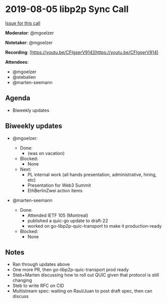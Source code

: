 # 2019-08-05 libp2p Sync Call

[Issue for this call](https://github.com/libp2p/team-mgmt/issues/16)

**Moderator**: @mgoelzer

**Notetaker**: @mgoelzer

**Recording**:  [https://youtu.be/CFIgserV914](https://youtu.be/CFIgserV914)

**Attendees**:
  - @mgoelzer
  - @stebalien
  - @marten-seemann

## Agenda

- Biweekly updates

## Biweekly updates

- @mgoelzer:
  - Done:  
    - (was on vacation)
  - Blocked:
    - None
  - Next:
    - PL internal work (all hands presentation, administrative, hiring, etc)
    - Presentation for Web3 Summit
    - EthBerlinZwei action items


- @marten-seemann
  - Done:
    - Attended IETF 105 (Montreal)
    - published a quic-go update to draft-22
    - worked on go-libp2p-quic-transport to make it production-ready
  - Blocked:
    - None

## Notes

- Ran through updates above
- One more PR, then go-libp2p-quic-transport prod ready
- Steb+Marten discussing how to roll out QUIC given that protocol is still changing
- Steb to write RFC on CID
- Multistream spec:  waiting on Raul/Juan to post draft spec, then can discuss
